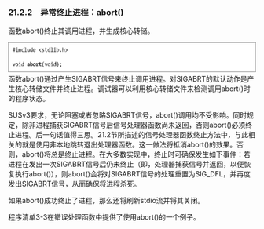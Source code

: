 ### 21.2.2　异常终止进程：abort()

函数abort()终止其调用进程，并生成核心转储。



![537.png](../images/537.png)
函数abort()通过产生SIGABRT信号来终止调用进程。对SIGABRT的默认动作是产生核心转储文件并终止进程。调试器可以利用核心转储文件来检测调用abort()时的程序状态。

SUSv3要求，无论阻塞或者忽略SIGABRT信号，abort()调用均不受影响。同时规定，除非进程捕获SIGABRT信号后信号处理器函数尚未返回，否则abort()必须终止进程。后一句话值得三思。21.2节所描述的信号处理器函数终止方法中，与此相关的就是使用非本地跳转退出处理器函数。这一做法将抵消abort()的效果。否则，abort()将总是终止进程。在大多数实现中，终止时可确保发生如下事件：若进程在发出一次SIGABRT信号后仍未终止（即，处理器捕获信号并返回，以便恢复执行abort()），则abort()会将对SIGABRT信号的处理重置为SIG_DFL，并再度发出SIGABRT信号，从而确保将进程杀死。

如果abort()成功终止了进程，那么还将刷新stdio流并将其关闭。

程序清单3-3在错误处理函数中提供了使用abort()的一个例子。

